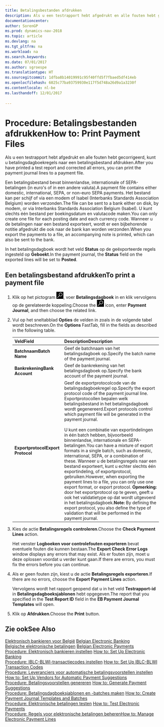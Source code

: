 ```yaml
---
title: Betalingsbestanden afdrukken
description: Als u een testrapport hebt afgedrukt en alle fouten hebt gecorrigeerd, kunt u betalingsdagboekregels naar een betalingsbestand afdrukken.
documentationcenter: 
author: SorenGP
ms.prod: dynamics-nav-2018
ms.topic: article
ms.devlang: na
ms.tgt_pltfrm: na
ms.workload: na
ms.search.keywords: 
ms.date: 07/01/2017
ms.author: sgroespe
ms.translationtype: HT
ms.sourcegitcommit: 1dfba8b14019991c95f40ffd5f7fbaed5df414eb
ms.openlocfilehash: 6025c77ba93759930e117f5d748a26d9a1a3230f
ms.contentlocale: nl-be
ms.lasthandoff: 12/01/2017

---
```

# <a name="how-to-print-payment-files"></a><span data-ttu-id="351fc-103">Procedure: Betalingsbestanden afdrukken</span><span class="sxs-lookup"><span data-stu-id="351fc-103">How to: Print Payment Files</span></span>
<span data-ttu-id="351fc-104">Als u een testrapport hebt afgedrukt en alle fouten hebt gecorrigeerd, kunt u betalingsdagboekregels naar een betalingsbestand afdrukken.</span><span class="sxs-lookup"><span data-stu-id="351fc-104">After you have printed a test report and corrected all errors, you can print the payment journal lines to a payment file.</span></span>  

<span data-ttu-id="351fc-105">Een betalingsbestand bevat binnenlandse, internationale of SEPA-betalingen (in euro's of in een andere valuta).</span><span class="sxs-lookup"><span data-stu-id="351fc-105">A payment file contains either domestic, international, SEPA, or non-euro SEPA payments.</span></span> <span data-ttu-id="351fc-106">Het bestand kan per schijf of via een modem of Isabel (Interbanks Standards Association Belgium) worden verzonden.</span><span class="sxs-lookup"><span data-stu-id="351fc-106">The file can be sent to a bank either on disk, by modem, or via Interbanks Standards Association Belgium (Isabel).</span></span> <span data-ttu-id="351fc-107">U kunt slechts één bestand per boekingsdatum en valutacode maken.</span><span class="sxs-lookup"><span data-stu-id="351fc-107">You can only create one file for each posting date and each currency code.</span></span> <span data-ttu-id="351fc-108">Wanneer u de betalingen naar een bestand exporteert, wordt er een bijbehorende notitie afgedrukt die ook naar de bank kan worden verzonden.</span><span class="sxs-lookup"><span data-stu-id="351fc-108">When you export the payments to a file, an accompanying note is printed, which can also be sent to the bank.</span></span>  

<span data-ttu-id="351fc-109">In het betalingsdagboek wordt het veld **Status** op de geëxporteerde regels ingesteld op **Geboekt**.</span><span class="sxs-lookup"><span data-stu-id="351fc-109">In the payment journal, the **Status** field on the exported lines will be set to **Posted**.</span></span>  

## <a name="to-print-a-payment-file"></a><span data-ttu-id="351fc-110">Een betalingsbestand afdrukken</span><span class="sxs-lookup"><span data-stu-id="351fc-110">To print a payment file</span></span>  

1.  <span data-ttu-id="351fc-111">Klik op het pictogram ![Zoeken naar pagina of rapport](../../media/ui-search/search_small.png "pictogram Zoeken naar pagina of rapport"), voer **Betalingsdagboek** in en klik vervolgens op de gerelateerde koppeling.</span><span class="sxs-lookup"><span data-stu-id="351fc-111">Choose the ![Search for Page or Report](../../media/ui-search/search_small.png "Search for Page or Report icon") icon, enter **Payment Journal**, and then choose the related link.</span></span>  
2.  <span data-ttu-id="351fc-112">Vul op het sneltabblad **Opties** de velden in zoals in de volgende tabel wordt beschreven.</span><span class="sxs-lookup"><span data-stu-id="351fc-112">On the **Options** FastTab, fill in the fields as described in the following table.</span></span>  

    |<span data-ttu-id="351fc-113">Veld</span><span class="sxs-lookup"><span data-stu-id="351fc-113">Field</span></span>|<span data-ttu-id="351fc-114">Description</span><span class="sxs-lookup"><span data-stu-id="351fc-114">Description</span></span>|  
    |---------------------------------|---------------------------------------|  
    |<span data-ttu-id="351fc-115">**Batchnaam**</span><span class="sxs-lookup"><span data-stu-id="351fc-115">**Batch Name**</span></span>|<span data-ttu-id="351fc-116">Geef de batchnaam van het betalingsdagboek op.</span><span class="sxs-lookup"><span data-stu-id="351fc-116">Specify the batch name of the payment journal.</span></span>|  
    |<span data-ttu-id="351fc-117">**Bankrekening**</span><span class="sxs-lookup"><span data-stu-id="351fc-117">**Bank Account**</span></span>|<span data-ttu-id="351fc-118">Geef de bankrekening van het betalingsdagboek op.</span><span class="sxs-lookup"><span data-stu-id="351fc-118">Specify the bank account of the payment journal.</span></span>|  
    |<span data-ttu-id="351fc-119">**Exportprotocol**</span><span class="sxs-lookup"><span data-stu-id="351fc-119">**Export Protocol**</span></span>|<span data-ttu-id="351fc-120">Geef de exportprotocolcode van de betalingsdagboekregel op.</span><span class="sxs-lookup"><span data-stu-id="351fc-120">Specify the export protocol code of the payment journal line.</span></span> <span data-ttu-id="351fc-121">Exportprotocollen bepalen welk betalingsbestand in het betalingsdagboek wordt gegenereerd.</span><span class="sxs-lookup"><span data-stu-id="351fc-121">Export protocols control which payment file will be generated in the payment journal.</span></span><br /><br /> <span data-ttu-id="351fc-122">U kunt een combinatie van exportindelingen in één batch hebben, bijvoorbeeld binnenlandse, internationale en SEPA-betalingen.</span><span class="sxs-lookup"><span data-stu-id="351fc-122">You can have a mixture of export formats in a single batch, such as domestic, international, SEPA, or a combination of these.</span></span> <span data-ttu-id="351fc-123">Wanneer u de betalingsregels naar een bestand exporteert, kunt u echter slechts één exportindeling, of exportprotocol, gebruiken.</span><span class="sxs-lookup"><span data-stu-id="351fc-123">However, when exporting the payment lines to a file, you can only use one export format, or export protocol.</span></span> <span data-ttu-id="351fc-124">**Opmerking:** door het exportprotocol op te geven, geeft u ook het validatietype op dat wordt uitgevoerd in het betalingsdagboek.</span><span class="sxs-lookup"><span data-stu-id="351fc-124">**Note:**  By defining the export protocol, you also define the type of validation that will be performed in the payment journal.</span></span>|  

3.  <span data-ttu-id="351fc-125">Kies de actie **Betalingsregels controleren**.</span><span class="sxs-lookup"><span data-stu-id="351fc-125">Choose the **Check Payment Lines** action.</span></span>

    <span data-ttu-id="351fc-126">Het venster **Logboeken voor controlefouten exporteren** bevat eventuele fouten die kunnen bestaan.</span><span class="sxs-lookup"><span data-stu-id="351fc-126">The **Export Check Error Logs** window displays any errors that may exist.</span></span> <span data-ttu-id="351fc-127">Als er fouten zijn, moet u deze oplossen voordat u verder kunt gaan.</span><span class="sxs-lookup"><span data-stu-id="351fc-127">If there are errors, you must fix the errors before you can continue.</span></span>

4. <span data-ttu-id="351fc-128">Als er geen fouten zijn, kiest u de actie **Betalingsregels exporteren**.</span><span class="sxs-lookup"><span data-stu-id="351fc-128">If there are no errors, choose the **Export Payment Lines** action.</span></span>  

    <span data-ttu-id="351fc-129">Vervolgens wordt het rapport geopend dat u in het veld **Testrapport-id** in **Betalingsdagboeksjablonen** hebt opgegeven.</span><span class="sxs-lookup"><span data-stu-id="351fc-129">The report that you specified in the **Test Report ID** field in the **EB Payment Journal Templates** will open.</span></span>  

5.  <span data-ttu-id="351fc-130">Klik op **Afdrukken**.</span><span class="sxs-lookup"><span data-stu-id="351fc-130">Choose the **Print** button.</span></span>  

## <a name="see-also"></a><span data-ttu-id="351fc-131">Zie ook</span><span class="sxs-lookup"><span data-stu-id="351fc-131">See Also</span></span>  
 <span data-ttu-id="351fc-132">[Elektronisch bankieren voor België](belgian-electronic-banking.md) </span><span class="sxs-lookup"><span data-stu-id="351fc-132">[Belgian Electronic Banking](belgian-electronic-banking.md) </span></span>  
 <span data-ttu-id="351fc-133">[Belgische elektronische betalingen](belgian-electronic-payments.md) </span><span class="sxs-lookup"><span data-stu-id="351fc-133">[Belgian Electronic Payments](belgian-electronic-payments.md) </span></span>  
 <span data-ttu-id="351fc-134">[Procedure: Elektronisch bankieren instellen](how-to-set-up-electronic-banking.md) </span><span class="sxs-lookup"><span data-stu-id="351fc-134">[How to: Set Up Electronic Banking](how-to-set-up-electronic-banking.md) </span></span>  
 <span data-ttu-id="351fc-135">[Procedure: IBLC-BLWI-transactiecodes instellen](how-to-set-up-iblc-blwi-transaction-codes.md) </span><span class="sxs-lookup"><span data-stu-id="351fc-135">[How to: Set Up IBLC-BLWI Transaction Codes](how-to-set-up-iblc-blwi-transaction-codes.md) </span></span>  
 <span data-ttu-id="351fc-136">[Procedure: Leveranciers voor automatische betalingsvoorstellen instellen](how-to-set-up-vendors-for-automatic-payment-suggestions.md) </span><span class="sxs-lookup"><span data-stu-id="351fc-136">[How to: Set Up Vendors for Automatic Payment Suggestions](how-to-set-up-vendors-for-automatic-payment-suggestions.md) </span></span>  
 <span data-ttu-id="351fc-137">[Procedure: Betalingsvoorstellen genereren](how-to-generate-payment-suggestions.md) </span><span class="sxs-lookup"><span data-stu-id="351fc-137">[How to: Generate Payment Suggestions](how-to-generate-payment-suggestions.md) </span></span>  
 <span data-ttu-id="351fc-138">[Procedure: Betalingsdagboeksjablonen en -batches maken](how-to-create-payment-journal-templates-and-batches.md) </span><span class="sxs-lookup"><span data-stu-id="351fc-138">[How to: Create Payment Journal Templates and Batches](how-to-create-payment-journal-templates-and-batches.md) </span></span>  
 <span data-ttu-id="351fc-139">[Procedure: Elektronische betalingen testen](how-to-test-electronic-payments.md) </span><span class="sxs-lookup"><span data-stu-id="351fc-139">[How to: Test Electronic Payments](how-to-test-electronic-payments.md) </span></span>  
 [<span data-ttu-id="351fc-140">Procedure: Regels voor elektronische betalingen beheren</span><span class="sxs-lookup"><span data-stu-id="351fc-140">How to: Manage Electronic Payment Lines</span></span>](how-to-manage-electronic-payment-lines.md)

